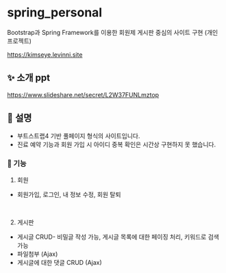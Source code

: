 # spring_personal
Bootstrap과 Spring Framework를 이용한 회원제 게시판 중심의 사이트 구현 (개인 프로젝트)

https://kimseye.levinni.site

## ✨ 소개 ppt
https://www.slideshare.net/secret/L2W37FUNLmztop

## 🎈 설명
- 부트스트랩4 기반 풀페이지 형식의 사이트입니다.
- 진료 예약 기능과 회원 가입 시 아이디 중복 확인은 시간상 구현하지 못 했습니다.

### 🍍 기능
1. 회원
- 회원가입, 로그인, 내 정보 수정, 회원 탈퇴
<br>

2. 게시판
- 게시글 CRUD- 비밀글 작성 가능, 게시글 목록에 대한 페이징 처리, 키워드로 검색 가능
- 파일첨부 (Ajax)
- 게시글에 대한 댓글 CRUD (Ajax)
